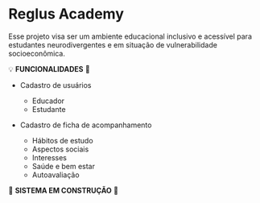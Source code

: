 # Reglus Academy

Esse projeto visa ser um ambiente educacional inclusivo e acessível para estudantes neurodivergentes e em situação de vulnerabilidade socioeconômica.

:bulb: **FUNCIONALIDADES** :wrench:

- Cadastro de usuários
  - Educador
  - Estudante

- Cadastro de ficha de acompanhamento
  - Hábitos de estudo
  - Aspectos sociais
  - Interesses
  - Saúde e bem estar
  - Autoavaliação 

:construction: **SISTEMA EM CONSTRUÇÃO** :construction:
